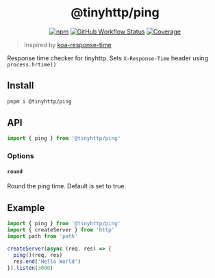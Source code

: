 <div align="center">

# @tinyhttp/ping

[![npm][npm-img]][npm-url] [![GitHub Workflow Status][gh-actions-img]][github-actions] [![Coverage][cov-img]][cov-url]

</div>

> Inspired by [koa-response-time](https://github.com/koajs/response-time)

Response time checker for tinyhttp. Sets `X-Response-Time` header using `process.hrtime()`

## Install

```sh
pnpm i @tinyhttp/ping
```

## API

```js
import { ping } from '@tinyhttp/ping'
```

### Options

#### `round`

Round the ping time. Default is set to true.

## Example

```js
import { ping } from '@tinyhttp/ping'
import { createServer } from 'http'
import path from 'path'

createServer(async (req, res) => {
  ping()(req, res)
  res.end('Hello World')
}).listen(3000)
```

[npm-url]: https://npmjs.com/package/@tinyhttp/ping
[github-actions]: https://github.com/tinyhttp/ping/actions
[gh-actions-img]: https://img.shields.io/github/workflow/status/tinyhttp/ping/CI?style=for-the-badge&logo=github&label=&color=hotpink
[cov-img]: https://img.shields.io/coveralls/github/tinyhttp/ping?style=for-the-badge&color=hotpink
[cov-url]: https://coveralls.io/github/tinyhttp/ping
[npm-img]: https://img.shields.io/npm/dt/@tinyhttp/ping?style=for-the-badge&color=hotpink
